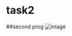 # task2
##second prog
![image](https://user-images.githubusercontent.com/107999327/222955267-6f2ad4f3-c033-4bcc-8118-d395eb3be389.png)
